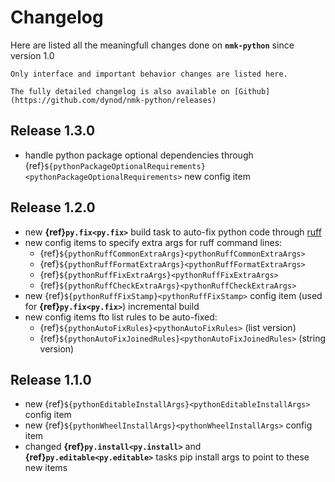 # Changelog

Here are listed all the meaningfull changes done on **`nmk-python`** since version 1.0

```{note}
Only interface and important behavior changes are listed here.

The fully detailed changelog is also available on [Github](https://github.com/dynod/nmk-python/releases)
```

## Release 1.3.0

* handle python package optional dependencies through {ref}`${pythonPackageOptionalRequirements}<pythonPackageOptionalRequirements>` new config item

## Release 1.2.0

* new **{ref}`py.fix<py.fix>`** build task to auto-fix python code through [ruff](https://docs.astral.sh/ruff/linter/#fixes)
* new config items to specify extra args for ruff command lines:
  * {ref}`${pythonRuffCommonExtraArgs}<pythonRuffCommonExtraArgs>`
  * {ref}`${pythonRuffFormatExtraArgs}<pythonRuffFormatExtraArgs>`
  * {ref}`${pythonRuffFixExtraArgs}<pythonRuffFixExtraArgs>`
  * {ref}`${pythonRuffCheckExtraArgs}<pythonRuffCheckExtraArgs>`
* new {ref}`${pythonRuffFixStamp}<pythonRuffFixStamp>` config item (used for **{ref}`py.fix<py.fix>`**) incremental build
* new config items fto list rules to be auto-fixed:
  * {ref}`${pythonAutoFixRules}<pythonAutoFixRules>` (list version)
  * {ref}`${pythonAutoFixJoinedRules}<pythonAutoFixJoinedRules>` (string version)

## Release 1.1.0

* new {ref}`${pythonEditableInstallArgs}<pythonEditableInstallArgs>` config item
* new {ref}`${pythonWheelInstallArgs}<pythonWheelInstallArgs>` config item
* changed **{ref}`py.install<py.install>`** and **{ref}`py.editable<py.editable>`** tasks pip install args to point to these new items

